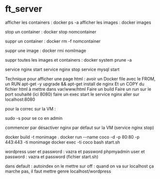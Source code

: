 # ft_server
afficher les containers : docker ps -a
afficher les images : docker images

stop un container : 
docker stop nomcontainer

suppr un container :
docker rm -f nomcontainer

suppr une image : 
docker rmi nomImage

suppr toutes les images et containers :
docker system prune -a

service nginx start
service nginx stop
service mysql start

Technique pour afficher une page html :
avoir un Docker file avec le FROM, un RUN apt-get -y upgrade && apt-get install de nginx
Et un COPY du fichier html à mettre dans var/www/html
Faire un build
Faire un run sur le port souhaité (ici 8080)
faire un exec
start le service nginx
aller sur localhost:8080

pour la correc sur la VM :

sudo -s pour se co en admin

commencer par désactiver nginx par défaut sur la VM (service nginx stop)

docker build -t monimage .
docker run --name coco -d -p 80:80 -p 443:443 -ti monimage
docker exec -ti coco
bash start.sh

wordpress user et password : vazra et password
phpmyadmin user et password : vazra et password (fichier start.sh)

dans default : autoindex on
le mettre sur off : quand on va sur localhost ça marche pas, il faut mettre genre localhost/wordpress
